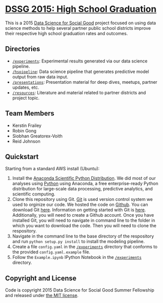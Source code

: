 # [DSSG 2015: High School Graduation](http://dssg.github.io/education-highschool)

This is a 2015 [Data Science for Social Good](http://www.dssg.io) project focused on using data science methods to help several partner public school districts improve their respective high school graduation rates and outcomes.


## Directories
+ [`/experiments`](experiments):  Experimental results generated via our data science pipeline.
+ [`/hspipeline`](hspipeline):  Data science pipeline that generates predictive model output from raw data input.
+ [`/presentations`](presentations):  Presentation material for deep dives, meetups, partner updates, etc.
+ [`/resources`](resources):  Literature and material related to partner districts and project topic.


## Team Members
+ Kerstin Frailey
+ Robin Gong
+ Siobhan Greatorex-Voith
+ Reid Johnson


## Quickstart

Starting from a standard AWS install (Ubuntu):

1. Install the [Anaconda Scientific Python Distribution](http://continuum.io/downloads). We did most of our analyses using [Python](https://www.python.org/) using Anaconda, a free enterprise-ready Python distribution for large-scale data processing, predictive analytics, and scientific computing.
2. Clone this  repository using Git. [Git](http://git-scm.com/) is used version control system we used to orginize our code. We hosted the code on [Github](http://github.com/). You can download Git [here](http://git-scm.com/downloads). Information on getting started with Git is [here](http://git-scm.com/book/en/Getting-Started-Git-Basics). Additionally, you will need to create a Github account. Once you have installed Git, you will need to navigate in command line to the folder in which you want to download the code. Then you will need to clone the respository.
3. Navigate in the command line to the base directory of the respository and run ```python setup.py install``` to install the modeling pipeline.
4. Create a file ```config.yaml``` in the [`/experiments`](experiments) directory that conforms to the provided ```config.yaml.example``` file.
5. Follow the ```Example.ipynb``` IPython Notebook in the [`/experiments`](experiments) directory.


## Copyright and License

Code is copyright 2015 Data Science for Social Good Summer Fellowship and released under [the MIT license](LICENSE).
